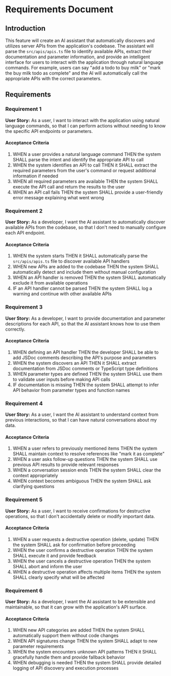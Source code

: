 # Requirements Document

## Introduction

This feature will create an AI assistant that automatically discovers and utilizes server APIs from the application's codebase. The assistant will parse the `src/apis/apis.ts` file to identify available APIs, extract their documentation and parameter information, and provide an intelligent interface for users to interact with the application through natural language commands. For example, users can say "add a todo to buy milk" or "mark the buy milk todo as complete" and the AI will automatically call the appropriate APIs with the correct parameters.

## Requirements

### Requirement 1

**User Story:** As a user, I want to interact with the application using natural language commands, so that I can perform actions without needing to know the specific API endpoints or parameters.

#### Acceptance Criteria

1. WHEN a user provides a natural language command THEN the system SHALL parse the intent and identify the appropriate API to call
2. WHEN the system identifies an API to call THEN it SHALL extract the required parameters from the user's command or request additional information if needed
3. WHEN all required parameters are available THEN the system SHALL execute the API call and return the results to the user
4. WHEN an API call fails THEN the system SHALL provide a user-friendly error message explaining what went wrong

### Requirement 2

**User Story:** As a developer, I want the AI assistant to automatically discover available APIs from the codebase, so that I don't need to manually configure each API endpoint.

#### Acceptance Criteria

1. WHEN the system starts THEN it SHALL automatically parse the `src/apis/apis.ts` file to discover available API handlers
2. WHEN new APIs are added to the codebase THEN the system SHALL automatically detect and include them without manual configuration
3. WHEN an API handler is removed THEN the system SHALL automatically exclude it from available operations
4. IF an API handler cannot be parsed THEN the system SHALL log a warning and continue with other available APIs

### Requirement 3

**User Story:** As a developer, I want to provide documentation and parameter descriptions for each API, so that the AI assistant knows how to use them correctly.

#### Acceptance Criteria

1. WHEN defining an API handler THEN the developer SHALL be able to add JSDoc comments describing the API's purpose and parameters
2. WHEN the system discovers an API THEN it SHALL extract documentation from JSDoc comments or TypeScript type definitions
3. WHEN parameter types are defined THEN the system SHALL use them to validate user inputs before making API calls
4. IF documentation is missing THEN the system SHALL attempt to infer API behavior from parameter types and function names

### Requirement 4

**User Story:** As a user, I want the AI assistant to understand context from previous interactions, so that I can have natural conversations about my data.

#### Acceptance Criteria

1. WHEN a user refers to previously mentioned items THEN the system SHALL maintain context to resolve references like "mark it as complete"
2. WHEN a user asks follow-up questions THEN the system SHALL use previous API results to provide relevant responses
3. WHEN a conversation session ends THEN the system SHALL clear the context appropriately
4. WHEN context becomes ambiguous THEN the system SHALL ask clarifying questions

### Requirement 5

**User Story:** As a user, I want to receive confirmations for destructive operations, so that I don't accidentally delete or modify important data.

#### Acceptance Criteria

1. WHEN a user requests a destructive operation (delete, update) THEN the system SHALL ask for confirmation before proceeding
2. WHEN the user confirms a destructive operation THEN the system SHALL execute it and provide feedback
3. WHEN the user cancels a destructive operation THEN the system SHALL abort and inform the user
4. WHEN a destructive operation affects multiple items THEN the system SHALL clearly specify what will be affected

### Requirement 6

**User Story:** As a developer, I want the AI assistant to be extensible and maintainable, so that it can grow with the application's API surface.

#### Acceptance Criteria

1. WHEN new API categories are added THEN the system SHALL automatically support them without code changes
2. WHEN API signatures change THEN the system SHALL adapt to new parameter requirements
3. WHEN the system encounters unknown API patterns THEN it SHALL gracefully handle them and provide fallback behavior
4. WHEN debugging is needed THEN the system SHALL provide detailed logging of API discovery and execution processes
